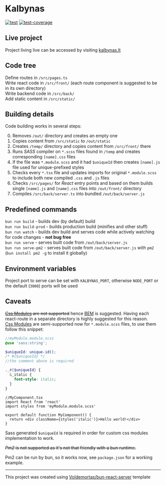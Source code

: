 # Kalbynas

[![test](https://github.com/Voldemortas/kalbynas/actions/workflows/test.yml/badge.svg)](https://github.com/Voldemortas/kalbynas/actions/workflows/test.yml)
[![test-coverage](https://github.com/Voldemortas/kalbynas/actions/workflows/test-coverage.yml/badge.svg)](https://github.com/Voldemortas/kalbynas/actions/workflows/test-coverage.yml)

## Live project

Project living live can be accessed by visiting [kalbynas.lt](https://kalbynas.lt)

## Code tree

Define routes in `/src/pages.ts`   
Write react code in `/src/front/` (each route component is suggested to be in its own directory)  
Write backend code in `/src/back/`  
Add static content in `/src/static/`

## Building details

Code building works in several steps:

0. Removes `/out/` directory and creates an empty one
0. Copies content from `/src/static` to `/out/static`
0. Creates `/temp/` directory and copies content from `/src/front/` there
0. Runs *SASS* compiler on `*.scss` files found in `/temp` and creates corresponding `[name].css` files
0. If the file was `*.module.scss` and it had `$uniqueId` then creates `[name].js` file used for unique-prefixed styles
0. Checks every `*.tsx` file and updates imports for original `*.module.scss` to include both new compiled `.css` and
   `.js` files
0. Checks `/src/pages/` for *React* entry points and based on them builds single `[name].js` and `[name].css` files into
   `/out/front/` directory
0. Compiles `/src/back/server.ts` into bundled `/out/back/server.js`

## Predefined commands

`bun run build` - builds dev (by default) build  
`bun run build-prod` - builds production build (minifies and other stuff)  
`bun run watch` - builds dev build and serves code while actively watching for code changes - **not bug free**  
`bun run serve` - serves built code from `/out/back/server.js`  
`bun run serve-pm2` - serves built code from `/out/back/server.js` with `pm2` (`bun install pm2 -g` to install it
globally)

## Environment variables

Project port to serve can be set with `KALBYNAS_PORT`, otherwise `NODE_PORT` or the default (`3000`) ports will be used

## Caveats

~~[Css Modules](https://github.com/css-modules/css-modules) are not supported~~
hence [BEM](https://getbem.com/introduction/) is suggested. Having each react-route in a separate directory is highly
suggested for this reason.  
[Css Modules](https://github.com/css-modules/css-modules) are semi-supported now for `*.module.scss` files, to use them
follow this snippet:

```scss
//myModule.module.scss
@use 'sass:string';

$uniqueId: unique-id();
/* #{$uniqueId} */
//the comment above is required

._#{$uniqueId} {
  &_italic {
    font-style: italic;
  }
}
```

```tsx
//MyComponent.tsx
import React from 'react'
import styles from 'myModule.module.scss'

export default function MyComponent() {
  return <div className={styles('italic')}>Hello world!</div>
}
```

Sass generated `$uniqueId` is required in order for custom css modules implementation to work.

~~*Pm2* is not supported as it's not that friendly with a bun runtime.~~

Pm2 can be run by bun, so it works now, see `package.json` for a working example.

---------

This project was created using [Voldemortas/bun-react-server](https://github.com/Voldemortas/bun-react-server) template
